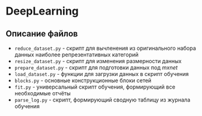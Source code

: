 # DeepLearning

## Описание файлов
* ```reduce_dataset.py``` - скрипт для вычленения из оригинального набора данных наиболее репрезентативных категорий
* ```resize_dataset.py``` - скрипт для изменения размерности данных
* ```prepare_dataset.py``` - скрипт для подготовки данных под *mxnet*
* ```load_dataset.py``` - функции для загрузки данных в скрипт обучения
* ```blocks.py``` - основные конструкционные блоки сетей
* ```fit.py``` - универсальный скрипт обучения, формирующий все необходимые отчёты
* ```parse_log.py``` - скрипт, формирующий сводную таблицу из журнала обучения
